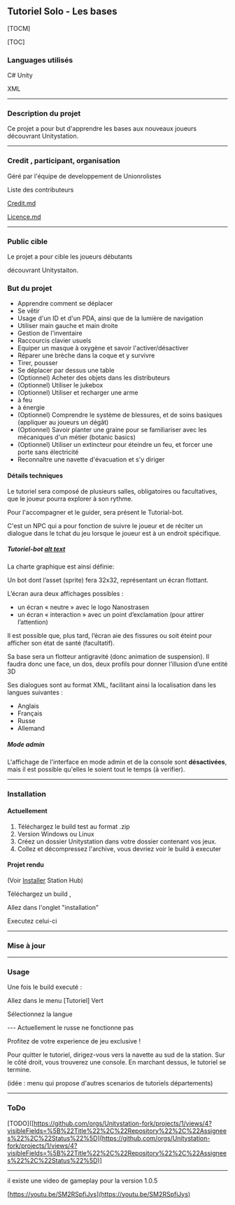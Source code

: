 ## Tutoriel Solo - Les bases

[TOCM]

  

[TOC]

  

### Languages utilisés

C# Unity

XML

-------------

  

### Description du projet

Ce projet a pour but d'apprendre les bases aux nouveaux joueurs découvrant Unitystation.

-------------

### Credit , participant, organisation

Géré par l'équipe de developpement de Unionrolistes

Liste des contributeurs

[Credit.md]([https://github.com/Unitystation-fork/UnityStation-Tutorial/blob/main/Credit.md](https://github.com/Unitystation-fork/UnityStation-Tutorial/blob/main/Credit.md))

[Licence.md]([https://github.com/Unitystation-fork/UnityStation-Tutorial/blob/main/LICENSE](https://github.com/Unitystation-fork/UnityStation-Tutorial/blob/main/LICENSE))

-------------

### Public cible

Le projet a pour cible les joueurs débutants

découvrant Unitystaiton.

  

### But du projet

-   Apprendre comment se déplacer
-   Se vêtir
-   Usage d'un ID et d'un PDA, ainsi que de la lumière de navigation
-   Utiliser main gauche et main droite
-   Gestion de l'inventaire
-   Raccourcis clavier usuels
-   Equiper un masque à oxygène et savoir l'activer/désactiver
-   Réparer une brèche dans la coque et y survivre
-   Tirer, pousser
-   Se déplacer par dessus une table
-   (Optionnel) Acheter des objets dans les distributeurs
-   (Optionnel) Utiliser le jukebox
-   (Optionnel) Utiliser et recharger une arme
-   à feu
-   à énergie
-   (Optionnel) Comprendre le système de blessures, et de soins basiques (appliquer au joueurs un dégât)
-   (Optionnel) Savoir planter une graine pour se familiariser avec les mécaniques d'un métier (botanic basics)
-   (Optionnel) Utiliser un extincteur pour éteindre un feu, et forcer une porte sans électricité
-   Reconnaître une navette d'évacuation et s'y diriger
 

#### Détails techniques

Le tutoriel sera composé de plusieurs salles, obligatoires ou facultatives, que le joueur pourra explorer à son rythme.
 
Pour l'accompagner et le guider, sera présent le Tutorial-bot.

C'est un NPC qui a pour fonction de suivre le joueur et de réciter un dialogue dans le tchat du jeu lorsque le joueur est à un endroit spécifique.

##### Tutoriel-bot [alt text]([https://raw.githubusercontent.com/Unitystation-fork/UnityStation-Tutorial/main/Assets/Textures/Bot/Attention-Front/attention-front-1.gif](https://raw.githubusercontent.com/Unitystation-fork/UnityStation-Tutorial/main/Assets/Textures/Bot/Attention-Front/attention-front-1.gif))

La charte graphique est ainsi définie:

Un bot dont l’asset (sprite) fera 32x32, représentant un écran flottant.

L’écran aura deux affichages possibles :

-   un écran « neutre » avec le logo Nanostrasen
-   un écran « interaction » avec un point d’exclamation (pour attirer l’attention)

Il est possible que, plus tard, l’écran aie des fissures ou soit éteint pour afficher son état de santé  (facultatif).

Sa base sera un flotteur antigravité (donc animation de suspension). Il faudra donc une face, un dos, deux profils pour donner l’illusion d’une entité 3D

 
Ses dialogues sont au format XML, facilitant ainsi la localisation dans les langues suivantes :

-   Anglais
-   Français
-   Russe
-   Allemand

##### Mode admin

L'affichage de l'interface en mode admin et de la console sont **désactivées**, mais il est possible qu'elles le soient tout le temps (à verifier).

-------------

### Installation
#### Actuellement

 1. Téléchargez le build test au format .zip
 2. Version Windows ou Linux
 3. Créez un dossier Unitystation dans votre dossier contenant vos jeux.
 4. Collez et décompressez l'archive, vous devriez voir le build à executer

  
#### Projet rendu

(Voir [Installer]([https://github.com/Unitystation-fork/Unitystation-WikiV2/blob/main/docs/1_HowToInstallGame/1_HowInstall.FR.md](https://github.com/Unitystation-fork/Unitystation-WikiV2/blob/main/docs/1_HowToInstallGame/1_HowInstall.FR.md)) Station Hub)

Téléchargez un build ,

Allez dans l'onglet "installation"

Executez celui-ci

  

-------------

### Mise à jour

-------------

### Usage

Une fois le build executé :

Allez dans le menu [Tutoriel] Vert

Sélectionnez la langue

--- Actuellement le russe ne fonctionne pas

Profitez de votre experience de jeu exclusive !

  

Pour quitter le tutoriel, dirigez-vous vers la navette au sud de la station. Sur le côté droit, vous trouverez une console. En marchant dessus, le tutoriel se termine.

  

(idée : menu qui propose d'autres scenarios de tutoriels départements)

---

### ToDo

[TODO]([https://github.com/orgs/Unitystation-fork/projects/1/views/4?visibleFields=%5B%22Title%22%2C%22Repository%22%2C%22Assignees%22%2C%22Status%22%5D](https://github.com/orgs/Unitystation-fork/projects/1/views/4?visibleFields=%5B%22Title%22%2C%22Repository%22%2C%22Assignees%22%2C%22Status%22%5D)]

  

-------------

il existe une video de gameplay pour la version 1.0.5

[https://youtu.be/SM2RSpfiJys](https://youtu.be/SM2RSpfiJys)

 
